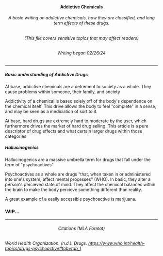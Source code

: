<h4 align="center"> Addictive Chemicals</h4>
<h6 align="center"> A basic writing on addictive chemicals, how they are classified, and long term effects of these drugs.
<h6 align="center"> (This file covers sensitive topics that may affect readers)
<h6 align="center"> Writing began 02/26/24</h6>

---

<h5> Basic understanding of Addictive Drugs</h5>
<p>At base, addictive chemicals are a detrement to society as a whole. They cause problems within someone, their family, and society<p>
<p> Addictivity of a chemical is based solely off of the body's dependence on the chemical itself. This drive allows the body to feel "complete" in a sense, and may be seen as a mediciation of sort to it.<p>
<p> At base, hard drugs are extremely hard to moderate by the user, which furthermore drives the market of hard drug selling. This article is a pure descriptor of drug effects and what certain larger drugs within those categories.</p>

<h5> Hallucinogenics</h5>
<p>Hallucinogenics are a massive umbrella term for drugs that fall under the term of "psychoactives"<p>
<p>Psychoactives as a whole are drugs "that, when taken in or administered into one's system, affect mental processes" (WHO). In basic, they alter a person's percieved state of mind. They affect the chemical balances within the brain to make the body percieve something different than reality.</p>
<p>A great example of a easily accessible psychoactive is marijuana.</p>

<h3> WIP...</h3>

---

<h6 align="center"> Citations (MLA Format)</h6>

<em>World Health Organization. (n.d.). Drugs. https://www.who.int/health-topics/drugs-psychoactive#tab=tab_1</em>
 
